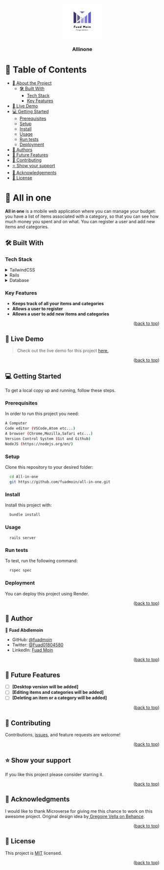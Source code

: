 <a name="readme-top"></a>

<div align="center">
  
  <img src="./img/logo2.png" alt="logo" width="140"  height="auto" />
  <br/>

  <h3><b>Allinone</b></h3>

</div>

# 📗 Table of Contents

- [📖 About the Project](#about-project)
  - [🛠 Built With](#built-with)
    - [Tech Stack](#tech-stack)
    - [Key Features](#key-features)
- [🚀 Live Demo](#live-demo)
- [💻 Getting Started](#getting-started)
  - [Prerequisites](#prerequisites)
  - [Setup](#setup)
  - [Install](#install)
  - [Usage](#usage)
  - [Run tests](#run-tests)
  - [Deployment](#triangular_flag_on_post-deployment)
- [👥 Authors](#authors)
- [🔭 Future Features](#future-features)
- [🤝 Contributing](#contributing)
- [⭐️ Show your support](#support)
- [🙏 Acknowledgements](#acknowledgements)
- [📝 License](#license)

# 📖 All in one <a name="about-project"></a>

**All in one** is a mobile web application where you can manage your budget: you have a list of items associated with a category, so that you can see how much money you spent and on what. You can register a user and add new items and categories.

## 🛠 Built With <a name="built-with"></a>

### Tech Stack <a name="tech-stack"></a>

<details>
  <summary>TailwindCSS</summary>
  <ul>
    <li><a href="https://tailwindcss.com/">TailwindCSS</a></li>
  </ul>
</details>

<details>
  <summary>Rails</summary>
  <ul>
    <li><a href="https://rubyonrails.org">Rails</a></li>
  </ul>
</details>

<details>
<summary>Database</summary>
  <ul>
    <li><a href="https://www.postgresql.org/">PostgreSQL</a></li>
  </ul>
</details>

### Key Features <a name="key-features"></a>

- **Keeps track of all your items and categories**
- **Allows a user to register**
- **Allows a user to add new items and categories**

<p align="right">(<a href="#readme-top">back to top</a>)</p>

## 🚀 Live Demo <a name="live-demo"> </a>

> Check out the live demo for this project [here.](https://allinone-hz33.onrender.com)

<p align="right">(<a href="#readme-top">back to top</a>)</p>

## 💻 Getting Started <a name="getting-started"></a>

To get a local copy up and running, follow these steps.

### Prerequisites <a name="prerequisites"></a>

In order to run this project you need:

```sh
A Computer
Code editor (VSCode,Atom etc...)
A browser (Chrome,Mozilla,Safari etc...)
Version Control System (Git and Github)
NodeJS (https://nodejs.org/en/)
```

### Setup <a name="setup"></a>

Clone this repository to your desired folder:

```sh
  cd All-in-one
  git https://github.com/fuadmoin/all-in-one.git
```

### Install <a name="install"></a>

Install this project with:

```sh
  bundle install
```

### Usage <a name="usage"></a>

```
  rails server
```

### Run tests <a name="run-tests"></a>

To test, run the following command:

```sh
  rspec spec
```

### Deployment <a name="triangular_flag_on_post-deployment"></a>

You can deploy this project using Render.

<p align="right">(<a href="#readme-top">back to top</a>)</p>

## 👥 Author <a name="authors"></a>

👤 **Fuad Abdlemoin**

- GitHub: [@fuadmoin](https://github.com/fuadmoin)
- Twitter: [@Fuad01804580](https://twitter.com/Fuad01804580)
- LinkedIn: [Fuad Moin](https://www.linkedin.com/in/fuadmoin/)

<p align="right">(<a href="#readme-top">back to top</a>)</p>

## 🔭 Future Features <a name="future-features"></a>

- [ ] **[Desktop version will be added]**
- [ ] **[Editing items and categories will be added]**
- [ ] **[Deleting an item or a category will be added]**

<p align="right">(<a href="#readme-top">back to top</a>)</p>

## 🤝 Contributing <a name="contributing"></a>

Contributions, [issues](https://github.com/fuadmoin/all-in-one/issues), and feature requests are welcome!

<p align="right">(<a href="#readme-top">back to top</a>)</p>

## ⭐️ Show your support <a name="support"></a>

If you like this project please consider starring it.

<p align="right">(<a href="#readme-top">back to top</a>)</p>

## 🙏 Acknowledgments <a name="acknowledgements"></a>

I would like to thank Microverse for giving me this chance to work on this awesome project. Original design idea by[ Gregoire Vella on Behance](https://www.behance.net/gregoirevella).

<p align="right">(<a href="#readme-top">back to top</a>)</p>

## 📝 License <a name="license"></a>

This project is [MIT](./MIT.md) licensed.

<p align="right">(<a href="#readme-top">back to top</a>)</p>
